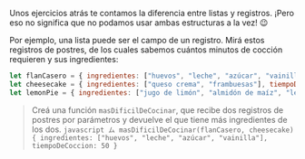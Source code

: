 Unos ejercicios atrás te contamos la diferencia entre listas y registros. ¡Pero eso no significa que no podamos usar ambas estructuras a la vez! :wink:

Por ejemplo, una lista puede ser el campo de un registro. Mirá estos registros de postres, de los cuales sabemos cuántos minutos de cocción requieren y sus ingredientes:

```javascript
let flanCasero = { ingredientes: ["huevos", "leche", "azúcar", "vainilla"], tiempoDeCoccion: 50 }
let cheesecake = { ingredientes: ["queso crema", "frambuesas"], tiempoDeCoccion: 80 }
let lemonPie = { ingredientes: ["jugo de limón", "almidón de maíz", "leche", "huevos"], tiempoDeCoccion: 65 }
```

> Creá una función `masDificilDeCocinar`, que recibe dos registros de postres por parámetros y devuelve el que tiene más ingredientes de los dos.
> `javascript
  ム masDificilDeCocinar(flanCasero, cheesecake)
  { ingredientes: ["huevos", "leche", "azúcar", "vainilla"], tiempoDeCoccion: 50 }`
